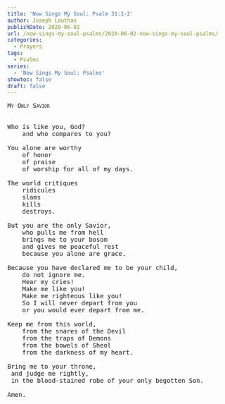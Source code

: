 ```yaml
---
title: 'Now Sings My Soul: Psalm 31:1-2'
author: Joseph Louthan
publishDate: 2020-06-02
url: /now-sings-my-soul-psalms/2020-06-02-now-sings-my-soul-psalms/
categories:
  - Prayers
tags:
  - Psalms
series:
  - 'Now Sings My Soul: Psalms'
showtoc: false
draft: false
---
```

<pre>
<div style="font-variant: small-caps;">My Only Savior</div>
&nbsp;
Who is like you, God?
	and who compares to you?

You alone are worthy
	of honor
	of praise
	of worship for all of my days.
	
The world critiques
	ridicules
	slams
	kills
	destroys.
	
But you are the only Savior,
	who pulls me from hell
	brings me to your bosom
	and gives me peaceful rest
	because you alone are grace.
	
Because you have declared me to be your child,
	do not ignore me.
	Hear my cries!
	Make me like you!
	Make me righteous like you!
	So I will never depart from you
	or you would ever depart from me.
	
Keep me from this world,
	from the snares of the Devil
	from the traps of Demons
	from the bowels of Sheol
	from the darkness of my heart.
	
Bring me to your throne,
 and judge me rightly,
 in the blood-stained robe of your only begotten Son.

Amen.

</pre>

